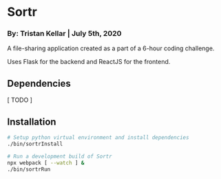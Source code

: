 Sortr
===
### By: Tristan Kellar | July 5th, 2020

A file-sharing application created as a part of a 6-hour coding challenge.

Uses Flask for the backend and ReactJS for the frontend.

## Dependencies
[ TODO ]

## Installation

```bash
# Setup python virtual environment and install dependencies
./bin/sortrInstall

# Run a development build of Sortr
npx webpack [ --watch ] &
./bin/sortrRun
```

